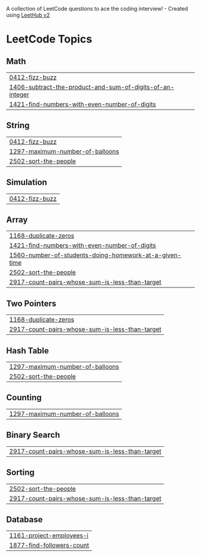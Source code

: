 A collection of LeetCode questions to ace the coding interview! - Created using [LeetHub v2](https://github.com/arunbhardwaj/LeetHub-2.0)
<!---LeetCode Topics Start-->
# LeetCode Topics
## Math
|  |
| ------- |
| [0412-fizz-buzz](https://github.com/vishnumayakp/LEET-CODE/tree/master/0412-fizz-buzz) |
| [1406-subtract-the-product-and-sum-of-digits-of-an-integer](https://github.com/vishnumayakp/LEET-CODE/tree/master/1406-subtract-the-product-and-sum-of-digits-of-an-integer) |
| [1421-find-numbers-with-even-number-of-digits](https://github.com/vishnumayakp/LEET-CODE/tree/master/1421-find-numbers-with-even-number-of-digits) |
## String
|  |
| ------- |
| [0412-fizz-buzz](https://github.com/vishnumayakp/LEET-CODE/tree/master/0412-fizz-buzz) |
| [1297-maximum-number-of-balloons](https://github.com/vishnumayakp/LEET-CODE/tree/master/1297-maximum-number-of-balloons) |
| [2502-sort-the-people](https://github.com/vishnumayakp/LEET-CODE/tree/master/2502-sort-the-people) |
## Simulation
|  |
| ------- |
| [0412-fizz-buzz](https://github.com/vishnumayakp/LEET-CODE/tree/master/0412-fizz-buzz) |
## Array
|  |
| ------- |
| [1168-duplicate-zeros](https://github.com/vishnumayakp/LEET-CODE/tree/master/1168-duplicate-zeros) |
| [1421-find-numbers-with-even-number-of-digits](https://github.com/vishnumayakp/LEET-CODE/tree/master/1421-find-numbers-with-even-number-of-digits) |
| [1560-number-of-students-doing-homework-at-a-given-time](https://github.com/vishnumayakp/LEET-CODE/tree/master/1560-number-of-students-doing-homework-at-a-given-time) |
| [2502-sort-the-people](https://github.com/vishnumayakp/LEET-CODE/tree/master/2502-sort-the-people) |
| [2917-count-pairs-whose-sum-is-less-than-target](https://github.com/vishnumayakp/LEET-CODE/tree/master/2917-count-pairs-whose-sum-is-less-than-target) |
## Two Pointers
|  |
| ------- |
| [1168-duplicate-zeros](https://github.com/vishnumayakp/LEET-CODE/tree/master/1168-duplicate-zeros) |
| [2917-count-pairs-whose-sum-is-less-than-target](https://github.com/vishnumayakp/LEET-CODE/tree/master/2917-count-pairs-whose-sum-is-less-than-target) |
## Hash Table
|  |
| ------- |
| [1297-maximum-number-of-balloons](https://github.com/vishnumayakp/LEET-CODE/tree/master/1297-maximum-number-of-balloons) |
| [2502-sort-the-people](https://github.com/vishnumayakp/LEET-CODE/tree/master/2502-sort-the-people) |
## Counting
|  |
| ------- |
| [1297-maximum-number-of-balloons](https://github.com/vishnumayakp/LEET-CODE/tree/master/1297-maximum-number-of-balloons) |
## Binary Search
|  |
| ------- |
| [2917-count-pairs-whose-sum-is-less-than-target](https://github.com/vishnumayakp/LEET-CODE/tree/master/2917-count-pairs-whose-sum-is-less-than-target) |
## Sorting
|  |
| ------- |
| [2502-sort-the-people](https://github.com/vishnumayakp/LEET-CODE/tree/master/2502-sort-the-people) |
| [2917-count-pairs-whose-sum-is-less-than-target](https://github.com/vishnumayakp/LEET-CODE/tree/master/2917-count-pairs-whose-sum-is-less-than-target) |
## Database
|  |
| ------- |
| [1161-project-employees-i](https://github.com/vishnumayakp/LEET-CODE/tree/master/1161-project-employees-i) |
| [1877-find-followers-count](https://github.com/vishnumayakp/LEET-CODE/tree/master/1877-find-followers-count) |
<!---LeetCode Topics End-->